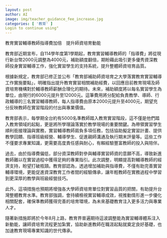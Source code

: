 ```yaml
---
layout: post
author: AI
image: img/teacher_guidance_fee_increase.jpg
categories: [ '教育' ]
Login to continue using"
---
```

教育實習輔導教師指導費加倍　提升師資培育動能

教育部近期宣布，自114學年度第1學期起，教育實習輔導教師的「指導費」將從現行新台幣2000元調整為4000元，補助額度翻倍，期盼藉此吸引更多優秀資深教師投身實習輔導工作，強化實習學生的支持系統，提升整體師資培育品質。

根據新規定，教育部已修正並公布「教育部補助師資培育之大學落實教育實習輔導工作實施要點」，明確指出提升教育實習相關補助經費，以回應目前教育現場及師資培育機構對於輔導教師薪酬合理化的期待。未來，補助額度將以每名實習學生為單位，由現行的6000元提升至12000元。這筆費用將分配給負責教學、導師、行政輔導的三名實習輔導教師，每人指導費由原本2000元提升至4000元，期望充分反映教師在實習階段的付出與專業價值。

教育部表示，每學期全台約有5000名準教師踏入教育實習階段，這不僅是他們踏入教育領域的起點，更是將所學理論落實於教學現場的重要關鍵。為帶領實習學生順利銜接理論與實務，實習輔導教師肩負多項任務，包括協助擬定實習計畫、提供教學回饋、指導班級經營、輔導學生、促進親師溝通及執行期末評量等。這些工作不僅要求專業知識，更需要高度責任感與耐心，有賴經驗豐富教師的投入與陪伴。

過去，由於指導費偏低，部分資深教師對參與輔導實習師資的意願不高，導致新進教師難以在實習過程中獲得足夠的專業指引。此次調整，明顯提高對輔導教師的經濟支持，盼望打破瓶頸。教育部認為，透過增加補助與指導費，不僅有助完善實習輔導環境，更能促進資深教育工作者間的經驗傳承，讓年輕教師在實務過程中學習到更深厚的教學與班級經營技巧。

此外，這項措施也預期將增強各大學師資培育單位對實習品質的把關，有助提升台灣整體教育水準。教育部強調，會持續檢視實習輔導成效，視推動情形進一步優化相關配套，確保準教師獲得完善的培育環境，為未來基礎教育注入更多活力與專業人才。

隨著新措施即將於今年8月上路，教育界普遍期待這波調整能為實習輔導體系注入新動能，讓師資培育流程更加紮實，協助新進教師在職涯起點就奠定良好基礎，也加速教育現場專業知識的世代傳承。